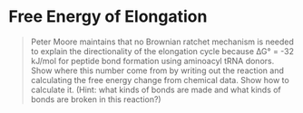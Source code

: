 # Free Energy of Elongation #

> Peter Moore maintains that no Brownian ratchet mechanism is needed to explain
> the directionality of the elongation cycle because ∆G° = -32 kJ/mol for
> peptide bond formation using aminoacyl tRNA donors. Show where this number
> come from by writing out the reaction and calculating the free energy change
> from chemical data. Show how to calculate it. (Hint: what kinds of bonds are
> made and what kinds of bonds are broken in this reaction?)
